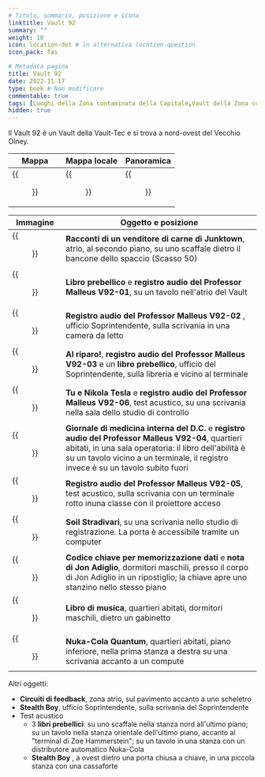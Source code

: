 ```yaml
---
# Titolo, sommario, posizione e icona
linktitle: Vault 92
summary: ""
weight: 10
icon: location-dot # in alternativa location-question
icon_pack: fas

# Metadata pagina
title: Vault 92
date: 2022-11-17
type: book # Non modificare
commentable: true
tags: [Luoghi della Zona contaminata della Capitale,Vault della Zona contaminata della Capitale] 
hidden: true
---
```




Il Vault 92 è un Vault della Vault-Tec e si trova a nord-ovest del Vecchio Olney.

| Mappa                                | Mappa locale                             | Panoramica                                |
| ------------------------------------ | ---------------------------------------- | ----------------------------------------- |
| {{<figure src="Vault_92_loc.webp">}} | {{<figure src="Vault_92_loc_map.webp">}} | {{<figure src="Vault_92_exterior.webp">}} |

| Immagine                                              | Oggetto e posizione                                                                                                                                                                                                                                |
| ----------------------------------------------------- | -------------------------------------------------------------------------------------------------------------------------------------------------------------------------------------------------------------------------------------------------- |
| {{<figure src="Tales_of_a_JJV_Vault92.jpg">}}         | **Racconti di un venditore di carne di Junktown**, atrio, al secondo piano, su uno scaffale dietro il bancone dello spaccio (Scasso 50)                                                                                                            |
| {{<figure src="Data_Tape_at_entrance.webp">}}         | **Libro prebellico** e **registro audio del Professor Malleus V92-01**, su un tavolo nell'atrio del Vault                                                                                                                                          |
| {{<figure src="Prof_Malleus_audio_log_V92-02.webp">}} | **Registro audio del Professor Malleus V92-02** , ufficio Soprintendente, sulla scrivania in una camera da letto                                                                                                                                   |
| {{<figure src="Vault_92_log3_and_DC.webp">}}          | **Al riparo!**, **registro audio del Professor Malleus V92-03** e un **libro prebellico**, ufficio del Soprintendente, sulla libreria e vicino al terminale                                                                                        |
| {{<figure src="Vault_92_soil_stradivarius.webp">}}    | **Tu e Nikola Tesla** e **registro audio del Professor Malleus V92-06**, test acustico, su una scrivania nella sala dello studio di controllo                                                                                                      |
| {{<figure src="Malleus_note_4.webp">}}                | **Giornale di medicina interna del D.C.** e **registro audio del Professor Malleus V92-04**, quartieri abitati, in una sala operatoria: il libro dell'abilità è su un tavolo vicino a un terminale, il registro invece è su un tavolo subito fuori |
| {{<figure src="Prof_Malleus_audio_log_V92-05.webp">}} | **Registro audio del Professor Malleus V92-05**, test acustico, sulla scrivania con un terminale rotto inuna  classe con il proiettore acceso                                                                                                      |
| {{<figure src="Soil_Stradivarius.webp">}}             | **Soil Stradivari**, su una scrivania nello studio di registrazione. La porta è accessibile tramite un computer                                                                                                                                    |
| {{<figure src="Jon_Adiglio_note.webp">}}              | **Codice chiave per memorizzazione dati** e **nota di Jon Adiglio**, dormitori maschili, presso il corpo di Jon Adiglio in un ripostiglio; la chiave apre uno stanzino nello stesso piano                                                          |
| {{<figure src="Fo3_Vault_92_sheet_music_book.webp">}} | **Libro di musica**, quartieri abitati, dormitori maschili, dietro un gabinetto                                                                                                                                                                    |
| {{<figure src="Vault92_Nuka_Cola.jpg">}}              | **Nuka-Cola Quantum**, quartieri abitati, piano inferiore, nella prima stanza a destra su una scrivania accanto a un compute                                                                                                                       |

Altri oggetti:
- **Circuiti di feedback**, zona atrio, sul pavimento accanto a uno scheletro
- **Stealth Boy**, ufficio Soprintendente, sulla scrivania del Soprintendente
- Test acustico
	- 3 **libri prebellici**: su uno scaffale nella stanza nord all'ultimo piano; su un tavolo nella stanza orientale dell'ultimo piano, accanto al "terminal di Zoe Hammerstein"; su un tavolo in una  stanza con un distributore automatico Nuka-Cola
	- **Stealth Boy** , a ovest dietro una porta chiusa a chiave, in una piccola stanza con una cassaforte 


